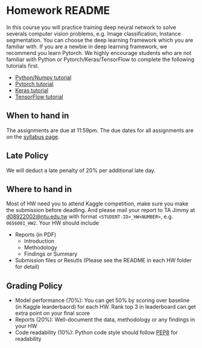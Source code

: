 # Homework README
In this course you will practice training deep neural network to solve severals computer vision problems, e.g. Image classification, Instance segmentation. You can choose the deep learning framework which you are familiar with. If you are a newbie in deep learning framework, we recommend you learn Pytorch. We highly encourage students who are not familiar with Python or Pytorch/Keras/TensorFlow to complete the following tutorials first.
- [Python/Numpy tutorial](http://cs231n.github.io/python-numpy-tutorial/)
- [Pytorch tutorial](https://pytorch.org/tutorials/)
- [Keras tutorial](https://elitedatascience.com/keras-tutorial-deep-learning-in-python)
- [TensorFlow tutorial](https://www.tensorflow.org/tutorials)

## When to hand in
The assignments are due at 11:59pm. The due dates for all assignments are on the [syllabus page](https://github.com/NCTU-VRDL/CS_IOC5008#syllabus).
## Late Policy
We will deduct a late penalty of 20% per additional late day.
## Where to hand in
Most of HW need you to attend Kaggle competition, make sure you make the submission before deadling. And please mail your report to TA Jimmy at d08922002@ntu.edu.tw with format ```<STUDENT-ID>_HW<NUMBER>```, e.g. ```0656001_HW2```. Your HW should include
- Reports (in PDF)
  - Introduction
  - Methodology
  - Findings or Summary
- Submission files or Resutls (Please see the README in each HW folder for detail)
## Grading Policy
- Model performance (70%): You can get 50% by scoring over baseline (in Kaggle learderbaord) for each HW. Rank top 3 in leaderboard can get extra point on your final score
- Reports (20%): Well-document the data, methodology or any findings in your HW
- Code readability (10%): Python code style should follow [PEP8](https://realpython.com/python-pep8/) for readability
